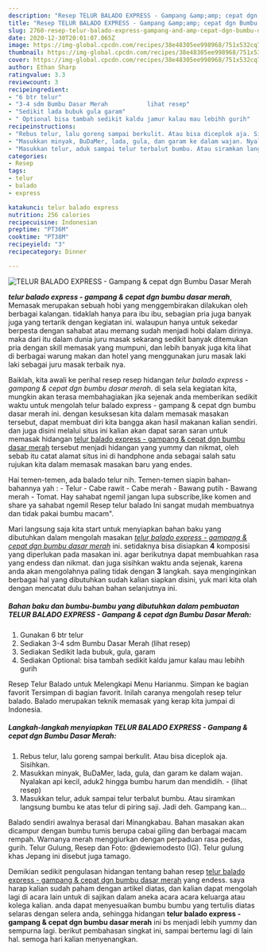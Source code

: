 ```yaml
---
description: "Resep TELUR BALADO EXPRESS - Gampang &amp;amp; cepat dgn Bumbu Dasar Merah yang Lezat"
title: "Resep TELUR BALADO EXPRESS - Gampang &amp;amp; cepat dgn Bumbu Dasar Merah yang Lezat"
slug: 2760-resep-telur-balado-express-gampang-and-amp-cepat-dgn-bumbu-dasar-merah-yang-lezat
date: 2020-12-30T20:01:07.065Z
image: https://img-global.cpcdn.com/recipes/38e48305ee998968/751x532cq70/telur-balado-express-gampang-cepat-dgn-bumbu-dasar-merah-foto-resep-utama.jpg
thumbnail: https://img-global.cpcdn.com/recipes/38e48305ee998968/751x532cq70/telur-balado-express-gampang-cepat-dgn-bumbu-dasar-merah-foto-resep-utama.jpg
cover: https://img-global.cpcdn.com/recipes/38e48305ee998968/751x532cq70/telur-balado-express-gampang-cepat-dgn-bumbu-dasar-merah-foto-resep-utama.jpg
author: Ethan Sharp
ratingvalue: 3.3
reviewcount: 3
recipeingredient:
- "6 btr telur"
- "3-4 sdm Bumbu Dasar Merah           lihat resep"
- "Sedikit lada bubuk gula garam"
- " Optional bisa tambah sedikit kaldu jamur kalau mau lebihh gurih"
recipeinstructions:
- "Rebus telur, lalu goreng sampai berkulit. Atau bisa diceplok aja. Sisihkan."
- "Masukkan minyak, BuDaMer, lada, gula, dan garam ke dalam wajan. Nyalakan api kecil, aduk2 hingga bumbu harum dan mendidih.           (lihat resep)"
- "Masukkan telur, aduk sampai telur terbalut bumbu. Atau siramkan langsung bumbu ke atas telur di piring saji. Jadi deh. Gampang kan..."
categories:
- Resep
tags:
- telur
- balado
- express

katakunci: telur balado express 
nutrition: 256 calories
recipecuisine: Indonesian
preptime: "PT36M"
cooktime: "PT38M"
recipeyield: "3"
recipecategory: Dinner

---
```



![TELUR BALADO EXPRESS - Gampang &amp; cepat dgn Bumbu Dasar Merah](https://img-global.cpcdn.com/recipes/38e48305ee998968/751x532cq70/telur-balado-express-gampang-cepat-dgn-bumbu-dasar-merah-foto-resep-utama.jpg)

<b><i>telur balado express - gampang &amp; cepat dgn bumbu dasar merah</i></b>, Memasak merupakan sebuah hobi yang menggembirakan dilakukan oleh berbagai kalangan. tidaklah hanya para ibu ibu, sebagian pria juga banyak juga yang tertarik dengan kegiatan ini. walaupun hanya untuk sekedar berpesta dengan sahabat atau memang sudah menjadi hobi dalam dirinya. maka dari itu dalam dunia juru masak sekarang sedikit banyak ditemukan pria dengan skill memasak yang mumpuni, dan lebih banyak juga kita lihat di berbagai warung makan dan hotel yang menggunakan juru masak laki laki sebagai juru masak terbaik nya.

Baiklah, kita awali ke perihal resep resep hidangan <i>telur balado express - gampang &amp; cepat dgn bumbu dasar merah</i>. di sela sela kegiatan kita, mungkin akan terasa membahagiakan jika sejenak anda memberikan sedikit waktu untuk mengolah telur balado express - gampang &amp; cepat dgn bumbu dasar merah ini. dengan kesuksesan kita dalam memasak masakan tersebut, dapat membuat diri kita bangga akan hasil makanan kalian sendiri. dan juga disini melalui situs ini kalian akan dapat saran saran untuk memasak hidangan <u>telur balado express - gampang &amp; cepat dgn bumbu dasar merah</u> tersebut menjadi hidangan yang yummy dan nikmat, oleh sebab itu catat alamat situs ini di handphone anda sebagai salah satu rujukan kita dalam memasak masakan baru yang endes.

Hai temen-temen, ada balado telur nih. Temen-temen siapin bahan-bahannya yah : - Telur - Cabe rawit - Cabe merah - Bawang putih - Bawang merah - Tomat. Hay sahabat ngemil jangan lupa subscribe,like komen and share ya sahabat ngemil Resep telur balado Ini sangat mudah membuatnya dan tidak pakai bumbu macam&#34;.


Mari langsung saja kita start untuk menyiapkan bahan baku yang dibutuhkan dalam mengolah masakan <u><i>telur balado express - gampang &amp; cepat dgn bumbu dasar merah</i></u> ini. setidaknya bisa disiapkan <b>4</b> komposisi yang diperlukan pada masakan ini. agar berikutnya dapat membuahkan rasa yang endess dan nikmat. dan juga sisihkan waktu anda sejenak, karena anda akan mengolahnya paling tidak dengan <b>3</b> langkah. saya menginginkan berbagai hal yang dibutuhkan sudah kalian siapkan disini, yuk mari kita olah dengan mencatat dulu bahan bahan selanjutnya ini.

<!--inarticleads1-->

##### Bahan baku dan bumbu-bumbu yang dibutuhkan dalam pembuatan TELUR BALADO EXPRESS - Gampang &amp; cepat dgn Bumbu Dasar Merah:

1. Gunakan 6 btr telur
1. Sediakan 3-4 sdm Bumbu Dasar Merah           (lihat resep)
1. Sediakan Sedikit lada bubuk, gula, garam
1. Sediakan  Optional: bisa tambah sedikit kaldu jamur kalau mau lebihh gurih


Resep Telur Balado untuk Melengkapi Menu Harianmu. Simpan ke bagian favorit Tersimpan di bagian favorit. Inilah caranya mengolah resep telur balado. Balado merupakan teknik memasak yang kerap kita jumpai di Indonesia. 

<!--inarticleads2-->

##### Langkah-langkah menyiapkan TELUR BALADO EXPRESS - Gampang &amp; cepat dgn Bumbu Dasar Merah:

1. Rebus telur, lalu goreng sampai berkulit. Atau bisa diceplok aja. Sisihkan.
1. Masukkan minyak, BuDaMer, lada, gula, dan garam ke dalam wajan. Nyalakan api kecil, aduk2 hingga bumbu harum dan mendidih. -           (lihat resep)
1. Masukkan telur, aduk sampai telur terbalut bumbu. Atau siramkan langsung bumbu ke atas telur di piring saji. Jadi deh. Gampang kan...


Balado sendiri awalnya berasal dari Minangkabau. Bahan masakan akan dicampur dengan bumbu tumis berupa cabai giling dan berbagai macam rempah. Warnanya merah menggiurkan dengan perpaduan rasa pedas, gurih. Telur Gulung, Resep dan Foto: @dewiemodesto (IG). Telur gulung khas Jepang ini disebut juga tamago. 

Demikian sedikit pengulasan hidangan tentang bahan resep <u>telur balado express - gampang &amp; cepat dgn bumbu dasar merah</u> yang endess. saya harap kalian sudah paham dengan artikel diatas, dan kalian dapat mengolah lagi di acara lain untuk di sajikan dalam aneka acara acara keluarga atau kolega kalian. anda dapat menyesuaikan bumbu bumbu yang tertulis diatas selaras dengan selera anda, sehingga hidangan <b>telur balado express - gampang &amp; cepat dgn bumbu dasar merah</b> ini bs menjadi lebih yummy dan sempurna lagi. berikut pembahasan singkat ini, sampai bertemu lagi di lain hal. semoga hari kalian menyenangkan.
